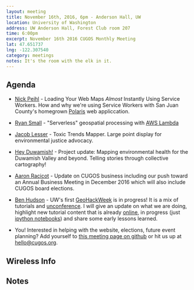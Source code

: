 ```yaml
---
layout: meeting
title: November 16th, 2016, 6pm - Anderson Hall, UW
location: University of Washington
address: UW Anderson Hall, Forest Club room 207
time: 6:00pm
excerpt: November 16th 2016 CUGOS Monthly Meeting
lat: 47.651737
lng: -122.307540
category: meetings
notes: It's the room with the elk in it.
---
```


## Agenda

- [Nick Peihl](http://github.com/nickpeihl) - Loading Your Web Maps _Almost_ Instantly Using Service Workers. How and why we're using Service Workers with San Juan County's homegrown [Polaris](http://github.com/sjcgis/polarisjs) web appliccation.

- [Ryan Small](http://www.foundatron.com/about/) - "Serverless" geospatial processing with [AWS Lambda](https://aws.amazon.com/lambda/)

- [Jacob Lesser](http://github.com/lesserj) - Toxic Trends Mapper.  Large point display for environmental justice advocacy.

- [Hey Duwamish!](http://heyduwamish.org) - Project update: Mapping environmental health for the Duwamish Valley and beyond. Telling stories through collective cartography!

- [Aaron Racicot](http://github.com/aaronr) - Update on CUGOS business including our push toward an Annual Business Meeting in December 2016 which will also include CUGOS board elections.

- [Ben Hudson](http://github.com/bdhudson) - UW's first [GeoHackWeek](geohackweek.github.io) is in progress! It is a mix of tutorials and [unconference](https://en.wikipedia.org/wiki/Unconference). I will give an update on what we are doing, highlight new tutorial content that is already [online](https://geohackweek.github.io/nDarrays/), in progress (just [ipython notebooks](https://github.com/geohackweek/visualization/blob/gh-pages/docker/notebooks/index.ipynb)) and share some early lessons learned.   

- You! Interested in helping with the website, elections, future event planning? Add yourself to [this meeting page on github](https://github.com/cugos/cugos.github.com/edit/master/meetings/_posts/2016-10-19-cugos_monthly.markdown) or hit us up at <hello@cugos.org>.

## Wireless Info

## Notes
